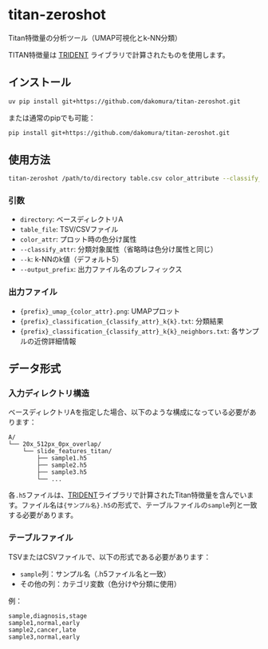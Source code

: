 # titan-zeroshot

Titan特徴量の分析ツール（UMAP可視化とk-NN分類）

TITAN特徴量は [TRIDENT](https://github.com/mahmoodlab/TRIDENT) ライブラリで計算されたものを使用します。

## インストール

```bash
uv pip install git+https://github.com/dakomura/titan-zeroshot.git
```

または通常のpipでも可能：
```bash
pip install git+https://github.com/dakomura/titan-zeroshot.git
```

## 使用方法

```bash
titan-zeroshot /path/to/directory table.csv color_attribute --classify_attr classification_attribute --k 5 --output_prefix result
```

### 引数

- `directory`: ベースディレクトリA
- `table_file`: TSV/CSVファイル
- `color_attr`: プロット時の色分け属性
- `--classify_attr`: 分類対象属性（省略時は色分け属性と同じ）
- `--k`: k-NNのk値（デフォルト5）
- `--output_prefix`: 出力ファイル名のプレフィックス

### 出力ファイル

- `{prefix}_umap_{color_attr}.png`: UMAPプロット
- `{prefix}_classification_{classify_attr}_k{k}.txt`: 分類結果
- `{prefix}_classification_{classify_attr}_k{k}_neighbors.txt`: 各サンプルの近傍詳細情報

## データ形式

### 入力ディレクトリ構造

ベースディレクトリAを指定した場合、以下のような構成になっている必要があります：

```
A/
└── 20x_512px_0px_overlap/
    └── slide_features_titan/
        ├── sample1.h5
        ├── sample2.h5
        ├── sample3.h5
        └── ...
```

各`.h5`ファイルは、[TRIDENT](https://github.com/mahmoodlab/TRIDENT)ライブラリで計算されたTitan特徴量を含んでいます。ファイル名は`{サンプル名}.h5`の形式で、テーブルファイルの`sample`列と一致する必要があります。

### テーブルファイル

TSVまたはCSVファイルで、以下の形式である必要があります：

- `sample`列：サンプル名（.h5ファイル名と一致）
- その他の列：カテゴリ変数（色分けや分類に使用）

例：
```csv
sample,diagnosis,stage
sample1,normal,early
sample2,cancer,late
sample3,normal,early
``` 